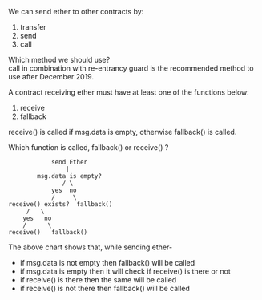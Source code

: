 We can send ether to other contracts by:
1. transfer
2. send
3. call

Which method we should use? <br/>
call in combination with re-entrancy guard is the recommended method to use after December 2019.

A contract receiving ether must have at least one of the functions below:
1. receive
2. fallback

receive() is called if msg.data is empty, otherwise fallback() is called.

Which function is called, fallback() or receive() ?

                send Ether
                    |
            msg.data is empty?
                   / \
                yes  no
                /     \
    receive() exists?  fallback()
         /   \
        yes   no
        /      \
    receive()   fallback()

The above chart shows that, while sending ether-
* if msg.data is not empty then fallback() will be called
* if msg.data is empty then it will check if receive() is there or not
* if receive() is there then the same will be called
* if receive() is not there then fallback() will be called